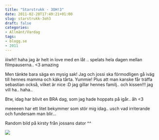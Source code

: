 ```yaml
---
title: "Starstrukk - 3OH!3"
date: 2011-02-28T17:49:21+01:00
slug: starstrukk-3oh3
draft: false
categories:
- Allmänt/Vardag
tags:
- blogg.se
- 2011
---
```

iiiwh!! haha jag är helt in love med en låt .. spelats hela dagen mellan filmpauserna.. <3 amazing

Men tänkte bara säga en mysig sak! Jag och jossi ska förmodligen gå iväg till hennes mamma och käka tårta. Yummie! Plus att man kanske får träffa sebastian också, vilket är nice :D jag gillar hennes familj.. och kissen!!! jag vill ha.. haha..

Btw, idag har blivit en BRA dag, som jag hade hoppats på igår.. åh <3

meeeeen har ett litet bekymmer som stör mig idag.. usch vad irriterande och fundersam man blir...

Random bild på kirsty från jossans dator ^^

![](/assets/images/blogg.se/bild-075_135097813.jpg)